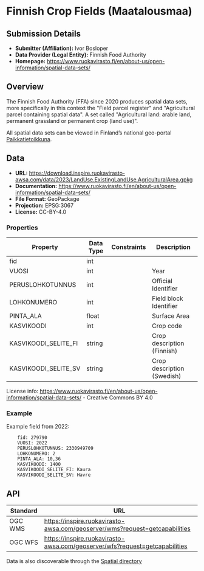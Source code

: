 # Finnish Crop Fields (Maatalousmaa)

## Submission Details

- **Submitter (Affiliation):** Ivor Bosloper
- **Data Provider (Legal Entity):** Finnish Food Authority
- **Homepage:** https://www.ruokavirasto.fi/en/about-us/open-information/spatial-data-sets/

## Overview

The Finnish Food Authority (FFA) since 2020 produces spatial data sets, 
more specifically in this context the "Field parcel register" and "Agricultural parcel containing spatial data". 
A set called "Agricultural land: arable land, permanent grassland or permanent crop (land use)".

All spatial data sets can be viewed in Finland’s national geo-portal [Paikkatietoikkuna](https://kartta.paikkatietoikkuna.fi/?lang=en).

## Data

- **URL:** https://download.inspire.ruokavirasto-awsa.com/data/2023/LandUse.ExistingLandUse.AgriculturalArea.gpkg
- **Documentation:** https://www.ruokavirasto.fi/en/about-us/open-information/spatial-data-sets/
- **File Format:** GeoPackage
- **Projection:** EPSG:3067
- **License:** CC-BY-4.0

### Properties

| Property             | Data Type  | Constraints | Description                |
|----------------------|------------|-------------|----------------------------|
| fid                  | int        |             |                            |
| VUOSI                | int        |             | Year                       |
| PERUSLOHKOTUNNUS     | int        |             | Official Identifier        |
| LOHKONUMERO          | int        |             | Field block Identifier     |
| PINTA_ALA            | float      |             | Surface Area               |
| KASVIKOODI           | int        |             | Crop code                  |
| KASVIKOODI_SELITE_FI | string     |             | Crop description (Finnish) |
| KASVIKOODI_SELITE_SV | string     |             | Crop description (Swedish) |

License info: https://www.ruokavirasto.fi/en/about-us/open-information/spatial-data-sets/ - Creative Commons BY 4.0

### Example

Example field from 2022:

```
    fid: 279790
    VUOSI: 2022
    PERUSLOHKOTUNNUS: 2330949709
    LOHKONUMERO: 2
    PINTA_ALA: 10,36
    KASVIKOODI: 1400
    KASVIKOODI_SELITE_FI: Kaura
    KASVIKOODI_SELITE_SV: Havre
```

## API

| Standard | URL                                                                         |
|----------|-----------------------------------------------------------------------------|
| OGC WMS  | https://inspire.ruokavirasto-awsa.com/geoserver/wms?request=getcapabilities |
| OGC WFS  | https://inspire.ruokavirasto-awsa.com/geoserver/wfs?request=getcapabilities |

Data is also discoverable through the [Spatial directory](https://www.paikkatietohakemisto.fi/geonetwork/srv/eng/catalog.search#/search?resultType=details&sortBy=relevance&any=Ruokavirasto)
